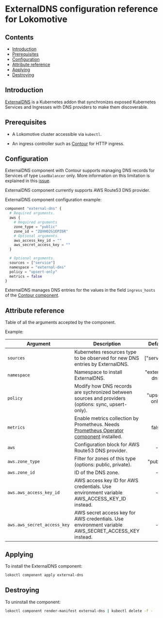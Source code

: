 # ExternalDNS configuration reference for Lokomotive

## Contents

* [Introduction](#introduction)
* [Prerequisites](#prerequisites)
* [Configuration](#configuration)
* [Attribute reference](#attribute-reference)
* [Applying](#applying)
* [Destroying](#destroying)

## Introduction

[ExternalDNS](https://github.com/kubernetes-incubator/external-dns) is a Kubernetes addon that
synchronizes exposed Kubernetes Services and Ingresses with DNS providers to make them discoverable.

## Prerequisites

* A Lokomotive cluster accessible via `kubectl`.

* An ingress controller such as [Contour](contour.md) for HTTP ingress.

## Configuration

ExternalDNS component with Contour supports managing DNS records for Services of type `LoadBalancer`
only. More information on this limitation is explained in this
[issue](https://github.com/projectcontour/contour/issues/403).

ExternalDNS component currently supports AWS Route53 DNS provider.

ExternalDNS component configuration example:

```tf
component "external-dns" {
  # Required arguments.
  aws {
    # Required arguments
    zone_type = "public"
    zone_id = "ZQXH02G1EPZ6R"
    # Optional arguments.
    aws_access_key_id = ""
    aws_secret_access_key = ""
  }

  # Optional arguments.
  sources = ["service"]
  namespace = "external-dns"
  policy = "upsert-only"
  metrics = false
}
```

ExternalDNS manages DNS entries for the values in the field `ingress_hosts` of the [Contour
component](contour.md#attribute-reference).

## Attribute reference

Table of all the arguments accepted by the component.

Example:

| Argument                    | Description                                                                                                       | Default        | Required |
|-----------------------------|-------------------------------------------------------------------------------------------------------------------|:--------------:|:--------:|
| `sources`                   | Kubernetes resources type to be observed for new DNS entries by ExternalDNS.                                      | ["service"]    | false    |
| `namespace`                 | Namespace to install ExternalDNS.                                                                                 | "external-dns" | false    |
| `policy`                    | Modify how DNS records are sychronized between sources and providers (options: sync, upsert-only).                | "upsert-only"  | false    |
| `metrics`                   | Enable metrics collection by Prometheus. Needs [Prometheus Operator component](prometheus-operator.md) installed. | false          | false    |
| `aws`                       | Configuration block for AWS Route53 DNS provider.                                                                 | -              | true     |
| `aws.zone_type`             | Filter for zones of this type (options: public, private).                                                         | "public"       | false    |
| `aws.zone_id`               | ID of the DNS zone.                                                                                               | -              | true     |
| `aws.aws_access_key_id`     | AWS access key ID for AWS credentials. Use environment variable AWS_ACCESS_KEY_ID instead.                        | -              | false    |
| `aws.aws_secret_access_key` | AWS secret access key for AWS credentials. Use environment variable AWS_SECRET_ACCESS_KEY instead.                | -              | false    |

## Applying

To install the ExternalDNS component:

```bash
lokoctl component apply external-dns
```
## Destroying

To uninstall the component:

```bash
lokoctl component render-manifest external-dns | kubectl delete -f -
```
